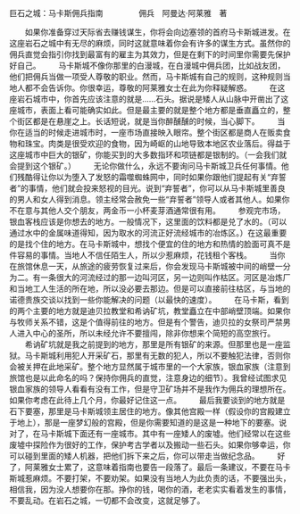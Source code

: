 巨石之城：马卡斯佣兵指南
　　
　　佣兵　阿曼达·阿莱雅　著

　　如果你准备穿过天际省去赚钱谋生，你将会向边塞领的首府马卡斯城进发。在这座岩石之城中有无尽的麻烦，同时这就意味着你会有许多的谋生方式。虽然你的佣兵直觉会指引你找到最富有的雇主为其效力，但是在剩下的时间里你需要先保护好自己。
　　马卡斯城不像你那里的白漫城，在白漫城中佣兵团，比如战友团，他们把佣兵当做一项受人尊敬的职业。然而，马卡斯城有自己的规则，这种规则当地人都不会告诉你。你很幸运，尊敬的阿莱雅女士在此为你释疑解惑。
　　在这座岩石城市中，你首先应该注意的就是……石头。据说是矮人从山脉中开凿出了这座城市，表面上看可能确实如此。但是最主要的就是整个地方都是垂直矗立的，整个街区都是在悬崖之上。长话短说，就是当你醉醺醺的时候，当心脚下。
　　当你在适当的时候走进城市时，一座市场直接映入眼帘。整个街区都是商人在贩卖食物和珠宝。肉类是很受欢迎的食物，因为崎岖的山地导致本地区农业落后。得益于这座城市中巨大的银矿，你能买到的大多数指环和项链都是银制的。（一会我们就会提到这个银矿。）
　　无论你做什么，永远不要询问马卡斯城卫兵任何事情。他们残酷得让你以为堕入了发怒的霜噬蜘蛛网中，同时如果你跟他们提起有关“弃誓者”的事情，他们就会投来怒视的目光。说到“弃誓者”，你可以从马卡斯城里善良的男人和女人得到消息。领主经常会赦免一些“弃誓者”领导人或者其他人。如果你不在意与其他人交个朋友，两金币一小杯麦芽酒通常很有用。
　　参观完市场，银血客栈应该是你想去的地方。一般情况下，这里面的饮料都是兑了水的。（可以通过水中的金属味道得知，因为取水的河流正好流经城市的冶炼区。）在这最重要的是找个住的地方。在马卡斯城中，想找个便宜的住的地方和热情的脸面可真不是件容易的事情。当地人不信任陌生人，所以少惹麻烦，花钱租个客栈。
　　当你在旅馆休息一天，从旅途的疲劳恢复过来后，你会发现马卡斯城被中间的峭壁一分为二。有一条很大的河流经过的那一边叫河区，另一边则叫作枯区。河区是冶炼厂和当地工人生活的所在地，所以没必要去那边。但是可以直接前往枯区，与当地的诺德贵族交谈以找到一些你能解决的问题（以最快的速度）。
　　在马卡斯，看到的两个主要的地方就是迪贝拉教堂和希讷矿坑，教堂矗立在中部峭壁顶端。如果你与牧师关系不错，这是个值得前往的地方。但是有个警告，迪贝拉的女祭司严禁男人进入中心的圣所，所以未经允许不要擅闯，除非你想来个简短的高空旅行。
　　希讷矿坑就是我之前提到的地方，那里是所有银矿的来源。但那里也是一座监狱。马卡斯城利用犯人开采矿石，那里有无数的犯人，所以不要触犯法律，否则你会被关押在此地采矿。整个地方显然属于城市里的一个大家族，银血家族（注意到旅馆也是以此命名的吗？保持你佣兵的直觉，注意身边的细节）。我曾经试图求见银血家族的领导人看看有没有工作，但是守卫矿场并不是我作为佣兵的理想所在。如果你考虑在此待上几个月，你最好记住这一点。
　　最后我要谈到的地方就是石下要塞，那里是马卡斯城领主居住的地方。像其他宫殿一样（假设你的宫殿建立于地上），那是一座梦幻般的宫殿，但是你需要知道的是这是一种地下的要塞。说对了，在马卡斯城下面还有一座城市。其中有一座矮人的废墟。他们经常以在这些废墟中探险作为很好的工作，保护考古学者以及搬动一些石头。如果你够幸运，你可以碰到里面的矮人机器，把他们拆下来之后，你可以带走当做纪念品。
　　好了，阿莱雅女士累了，这意味着指南也要告一段落了。最后一条建议，不要在马卡斯城惹麻烦。不要打架，不要劝架。如果没有当地人为此负责的话，不要强出头，相信我，因为没人想要你在那。挣你的钱，喝你的酒，老老实实看着发生的事情，不要乱动。在岩石之城，一切都不会改变，这就足够了。
